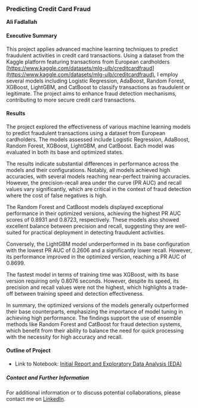 ### Predicting Credit Card Fraud

**Ali Fadlallah**

#### Executive Summary

This project applies advanced machine learning techniques to predict fraudulent activities in credit card transactions. Using a dataset from the Kaggle platform featuring transactions from European cardholders [https://www.kaggle.com/datasets/mlg-ulb/creditcardfraud](https://www.kaggle.com/datasets/mlg-ulb/creditcardfraud), I employ several models including Logistic Regression, AdaBoost, Random Forest, XGBoost, LightGBM, and CatBoost to classify transactions as fraudulent or legitimate. The project aims to enhance fraud detection mechanisms, contributing to more secure credit card transactions.

#### Results

The project explored the effectiveness of various machine learning models to predict fraudulent transactions using a dataset from European cardholders. The models assessed include Logistic Regression, AdaBoost, Random Forest, XGBoost, LightGBM, and CatBoost. Each model was evaluated in both its base and optimized states.

The results indicate substantial differences in performance across the models and their configurations. Notably, all models achieved high accuracies, with several models reaching near-perfect training accuracies. However, the precision-recall area under the curve (PR AUC) and recall values vary significantly, which are critical in the context of fraud detection where the cost of false negatives is high.

The Random Forest and CatBoost models displayed exceptional performance in their optimized versions, achieving the highest PR AUC scores of 0.8931 and 0.8723, respectively. These models also showed excellent balance between precision and recall, suggesting they are well-suited for practical deployment in detecting fraudulent activities.

Conversely, the LightGBM model underperformed in its base configuration with the lowest PR AUC of 0.2606 and a significantly lower recall. However, its performance improved in the optimized version, reaching a PR AUC of 0.8699.

The fastest model in terms of training time was XGBoost, with its base version requiring only 0.8076 seconds. However, despite its speed, its precision and recall values were not the highest, which highlights a trade-off between training speed and detection effectiveness.

In summary, the optimized versions of the models generally outperformed their base counterparts, emphasizing the importance of model tuning in achieving high performance. The findings support the use of ensemble methods like Random Forest and CatBoost for fraud detection systems, which benefit from their ability to balance the need for quick processing with the necessity for high accuracy and recall.

#### Outline of Project

- Link to Notebook: [Initial Report and Exploratory Data Analysis (EDA)](https://github.com/afadlallah/UCB/blob/master/04%20Capstone%20Project%2020.1%20-%20Initial%20Report%20and%20Exploratory%20Data%20Analysis%20(EDA)/Capstone%20Project%2020.1%20-%20Initial%20Report%20and%20Exploratory%20Data%20Analysis%20(EDA).ipynb)

##### Contact and Further Information
For additional information or to discuss potential collaborations, please contact me on [LinkedIn](https://www.linkedin.com/in/ali-fadlallah/).